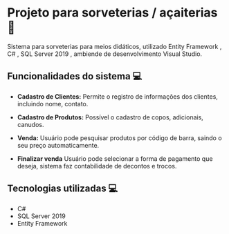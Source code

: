 # Projeto para sorveterias / açaiterias 🍦
Sistema para sorveterias para meios didáticos, utilizado Entity Framework , C# ,  SQL Server 2019 , ambiende de desenvolvimento Visual Studio.
## Funcionalidades do sistema 💻
- **Cadastro de Clientes:** Permite o registro de informações dos clientes, incluindo nome, contato.

- **Cadastro de Produtos:** Possível o cadastro de copos, adicionais, canudos.

- **Venda:** Usuário pode pesquisar produtos por código de barra, saindo o seu preço automaticamente.

- **Finalizar venda** Usuário pode selecionar a forma de pagamento que deseja, sistema faz contabilidade de decontos e trocos.

## Tecnologias utilizadas 💻
-  C#
-  SQL Server 2019
-  Entity Framework
